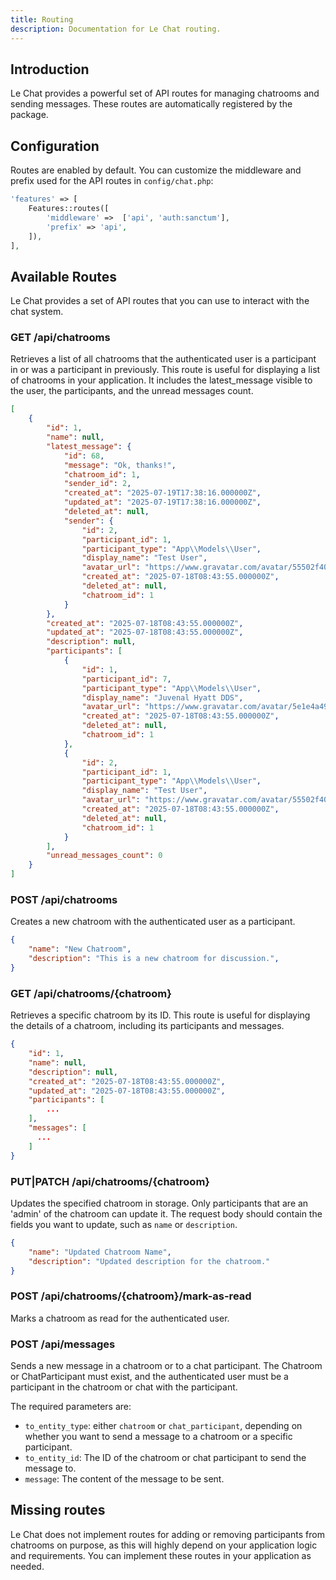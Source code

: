 ```yaml
---
title: Routing
description: Documentation for Le Chat routing.
---
```


## Introduction
Le Chat provides a powerful set of API routes for managing chatrooms and sending messages. These routes are automatically registered by the package.

## Configuration
Routes are enabled by default. You can customize the middleware and prefix used for the API routes in `config/chat.php`:

```php
'features' => [
    Features::routes([
        'middleware' =>  ['api', 'auth:sanctum'],
        'prefix' => 'api',
    ]),
],
```

## Available Routes
Le Chat provides a set of API routes that you can use to interact with the chat system.

### GET /api/chatrooms
Retrieves a list of all chatrooms that the authenticated user is a participant in or was a participant in previously. This route is useful for displaying a list of chatrooms in your application. It includes the latest_message visible to the user, the participants, and the unread messages count.
```json
[
    {
        "id": 1,
        "name": null,
        "latest_message": {
            "id": 68,
            "message": "Ok, thanks!",
            "chatroom_id": 1,
            "sender_id": 2,
            "created_at": "2025-07-19T17:38:16.000000Z",
            "updated_at": "2025-07-19T17:38:16.000000Z",
            "deleted_at": null,
            "sender": {
                "id": 2,
                "participant_id": 1,
                "participant_type": "App\\Models\\User",
                "display_name": "Test User",
                "avatar_url": "https://www.gravatar.com/avatar/55502f40dc8b7c769880b10874abc9d0?d=initials",
                "created_at": "2025-07-18T08:43:55.000000Z",
                "deleted_at": null,
                "chatroom_id": 1
            }
        },
        "created_at": "2025-07-18T08:43:55.000000Z",
        "updated_at": "2025-07-18T08:43:55.000000Z",
        "description": null,
        "participants": [
            {
                "id": 1,
                "participant_id": 7,
                "participant_type": "App\\Models\\User",
                "display_name": "Juvenal Hyatt DDS",
                "avatar_url": "https://www.gravatar.com/avatar/5e1e4a49591f7b00b8657807dcb44028?d=initials",
                "created_at": "2025-07-18T08:43:55.000000Z",
                "deleted_at": null,
                "chatroom_id": 1
            },
            {
                "id": 2,
                "participant_id": 1,
                "participant_type": "App\\Models\\User",
                "display_name": "Test User",
                "avatar_url": "https://www.gravatar.com/avatar/55502f40dc8b7c769880b10874abc9d0?d=initials",
                "created_at": "2025-07-18T08:43:55.000000Z",
                "deleted_at": null,
                "chatroom_id": 1
            }
        ],
        "unread_messages_count": 0
    }
]
```

### POST /api/chatrooms
Creates a new chatroom with the authenticated user as a participant.

```json
{
    "name": "New Chatroom",
    "description": "This is a new chatroom for discussion.",
}
```


### GET /api/chatrooms/{chatroom}
Retrieves a specific chatroom by its ID. This route is useful for displaying the details of a chatroom, including its participants and messages.

```json
{
    "id": 1,
    "name": null,
    "description": null,
    "created_at": "2025-07-18T08:43:55.000000Z",
    "updated_at": "2025-07-18T08:43:55.000000Z",
    "participants": [
        ...
    ],
    "messages": [
      ...
    ]
}
```

### PUT|PATCH /api/chatrooms/{chatroom}
Updates the specified chatroom in storage. Only participants that are an 'admin' of the chatroom can update it. The request body should contain the fields you want to update, such as `name` or `description`.

```json
{
    "name": "Updated Chatroom Name",
    "description": "Updated description for the chatroom."
}
```

### POST /api/chatrooms/{chatroom}/mark-as-read
Marks a chatroom as read for the authenticated user.

### POST /api/messages
Sends a new message in a chatroom or to a chat participant. The Chatroom or ChatParticipant must exist, and the authenticated user must be a participant in the chatroom or chat with the participant.

The required parameters are:
- `to_entity_type`: either `chatroom` or `chat_participant`, depending on whether you want to send a message to a chatroom or a specific participant.
- `to_entity_id`: The ID of the chatroom or chat participant to send the message to.
- `message`: The content of the message to be sent.

## Missing routes
Le Chat does not implement routes for adding or removing participants from chatrooms on purpose, as this will highly depend on your application logic and requirements. You can implement these routes in your application as needed.